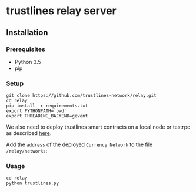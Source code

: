 # trustlines relay server

## Installation

### Prerequisites
- Python 3.5
- pip

### Setup
```
git clone https://github.com/trustlines-network/relay.git
cd relay
pip install -r requirements.txt
export PYTHONPATH=`pwd`
export THREADING_BACKEND=gevent
```
We also need to deploy trustlines smart contracts on a local node or testrpc as described [here](https://github.com/trustlines-network/contracts).

Add the `address` of the deployed `Currency Network` to the file `/relay/networks`:


### Usage
```
cd relay
python trustlines.py
```
